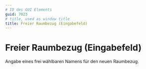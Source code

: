 ```yaml
---
# ID des GUI Elements
guid: 7023
# title, used as window title
title: Freier Raumbezug (Eingabefeld)
---
```


# Freier Raumbezug (Eingabefeld)

Angabe eines frei wählbaren Namens für den neuen Raumbezug.

